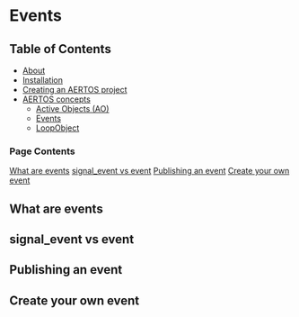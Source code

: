 
# Events
<!--  
//UserCode_Sectiona
//UserCode_Sectiona_end
-->

## Table of Contents
- [About](https://github.com/haditj66/AERTOSCopy/README2.md)
- [Installation](https://github.com/haditj66/AERTOSCopy/blob/master/doc/Installation.md)
- [Creating an AERTOS project](https://github.com/haditj66/AERTOSCopy/blob/master/doc/Creating_an_AERTOS_project.md)
- [AERTOS concepts](https://github.com/haditj66/AERTOSCopy/blob/master/doc/AERTOS_concepts.md)
    - [Active Objects (AO)](https://github.com/haditj66/AERTOSCopy/blob/master/doc/concepts/AOs.md)
    - [Events](https://github.com/haditj66/AERTOSCopy/blob/master/doc/concepts/Events.md)
    - [LoopObject](https://github.com/haditj66/AERTOSCopy/blob/master/doc/concepts/LoopObject.md)
 

### Page Contents
[What are events](#what-are-events)
[signal_event vs event](#signal_event-vs-event)
[Publishing an event](#publishing-an-event)
[Create your own event](#create-your-own-event)


<!--  
//UserCode_Sectionb
//UserCode_Sectionb_end
 -->
 
## What are events
<!--  
 //UserCode_Sectionwhatareevents
//UserCode_Sectionwhatareevents_end
-->
## signal_event vs event
<!--  
 //UserCode_Sectionsignal_eventvsevent
//UserCode_Sectionsignal_eventvsevent_end
-->
## Publishing an event
<!--  
 //UserCode_Sectionpublishinganevent
//UserCode_Sectionpublishinganevent_end
-->
## Create your own event
<!--  
 //UserCode_Sectioncreateyourownevent
//UserCode_Sectioncreateyourownevent_end
-->


 
